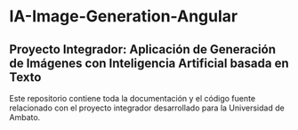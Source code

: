 # IA-Image-Generation-Angular

## Proyecto Integrador: Aplicación de Generación de Imágenes con Inteligencia Artificial basada en Texto

Este repositorio contiene toda la documentación y el código fuente relacionado con el proyecto integrador desarrollado para la Universidad de Ambato.
